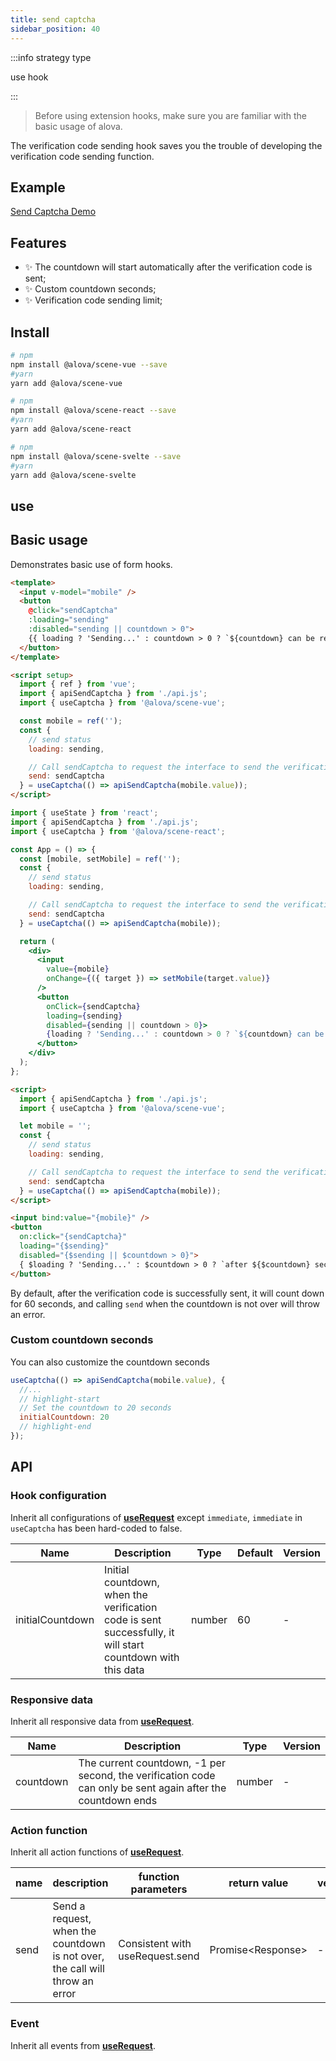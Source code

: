 ```yaml
---
title: send captcha
sidebar_position: 40
---
```


:::info strategy type

use hook

:::

> Before using extension hooks, make sure you are familiar with the basic usage of alova.

The verification code sending hook saves you the trouble of developing the verification code sending function.

## Example

[Send Captcha Demo](/example/captcha-send)

## Features

- ✨ The countdown will start automatically after the verification code is sent;
- ✨ Custom countdown seconds;
- ✨ Verification code sending limit;

## Install

<Tabs groupId="framework">
<TabItem value="1" label="vue">

```bash
# npm
npm install @alova/scene-vue --save
#yarn
yarn add @alova/scene-vue

```

</TabItem>
<TabItem value="2" label="react">

```bash
# npm
npm install @alova/scene-react --save
#yarn
yarn add @alova/scene-react

```

</TabItem>

<TabItem value="3" label="svelte">

```bash
# npm
npm install @alova/scene-svelte --save
#yarn
yarn add @alova/scene-svelte

```

</TabItem>
</Tabs>

## use

## Basic usage

Demonstrates basic use of form hooks.

<Tabs groupId="framework">
<TabItem value="1" label="vue">

```html
<template>
  <input v-model="mobile" />
  <button
    @click="sendCaptcha"
    :loading="sending"
    :disabled="sending || countdown > 0">
    {{ loading ? 'Sending...' : countdown > 0 ? `${countdown} can be resent` : 'Send verification code' }}
  </button>
</template>

<script setup>
  import { ref } from 'vue';
  import { apiSendCaptcha } from './api.js';
  import { useCaptcha } from '@alova/scene-vue';

  const mobile = ref('');
  const {
    // send status
    loading: sending,

    // Call sendCaptcha to request the interface to send the verification code
    send: sendCaptcha
  } = useCaptcha(() => apiSendCaptcha(mobile.value));
</script>
```

</TabItem>
<TabItem value="2" label="react">

```jsx
import { useState } from 'react';
import { apiSendCaptcha } from './api.js';
import { useCaptcha } from '@alova/scene-react';

const App = () => {
  const [mobile, setMobile] = ref('');
  const {
    // send status
    loading: sending,

    // Call sendCaptcha to request the interface to send the verification code
    send: sendCaptcha
  } = useCaptcha(() => apiSendCaptcha(mobile));

  return (
    <div>
      <input
        value={mobile}
        onChange={({ target }) => setMobile(target.value)}
      />
      <button
        onClick={sendCaptcha}
        loading={sending}
        disabled={sending || countdown > 0}>
        {loading ? 'Sending...' : countdown > 0 ? `${countdown} can be resent` : 'Send verification code'}
      </button>
    </div>
  );
};
```

</TabItem>
<TabItem value="3" label="svelte">

```html
<script>
  import { apiSendCaptcha } from './api.js';
  import { useCaptcha } from '@alova/scene-vue';

  let mobile = '';
  const {
    // send status
    loading: sending,

    // Call sendCaptcha to request the interface to send the verification code
    send: sendCaptcha
  } = useCaptcha(() => apiSendCaptcha(mobile));
</script>

<input bind:value="{mobile}" />
<button
  on:click="{sendCaptcha}"
  loading="{$sending}"
  disabled="{$sending || $countdown > 0}">
  { $loading ? 'Sending...' : $countdown > 0 ? `after ${$countdown} seconds can be resent` : 'Send captcha' }
</button>
```

</TabItem>
</Tabs>

By default, after the verification code is successfully sent, it will count down for 60 seconds, and calling `send` when the countdown is not over will throw an error.

### Custom countdown seconds

You can also customize the countdown seconds

```javascript
useCaptcha(() => apiSendCaptcha(mobile.value), {
  //...
  // highlight-start
  // Set the countdown to 20 seconds
  initialCountdown: 20
  // highlight-end
});
```

## API

### Hook configuration

Inherit all configurations of [**useRequest**](/learning/use-request#api) except `immediate`, `immediate` in `useCaptcha` has been hard-coded to false.

| Name             | Description                                                                                                | Type   | Default | Version |
| ---------------- | ---------------------------------------------------------------------------------------------------------- | ------ | ------- | ------- |
| initialCountdown | Initial countdown, when the verification code is sent successfully, it will start countdown with this data | number | 60      | -       |

### Responsive data

Inherit all responsive data from [**useRequest**](/learning/use-request#api).

| Name      | Description                                                                                                 | Type   | Version |
| --------- | ----------------------------------------------------------------------------------------------------------- | ------ | ------- |
| countdown | The current countdown, -1 per second, the verification code can only be sent again after the countdown ends | number | -       |

### Action function

Inherit all action functions of [**useRequest**](/learning/use-request#api).

| name | description                                                                  | function parameters             | return value            | version |
| ---- | ---------------------------------------------------------------------------- | ------------------------------- | ----------------------- | ------- |
| send | Send a request, when the countdown is not over, the call will throw an error | Consistent with useRequest.send | Promise&lt;Response&gt; | -       |

### Event

Inherit all events from [**useRequest**](/learning/use-request#api).
